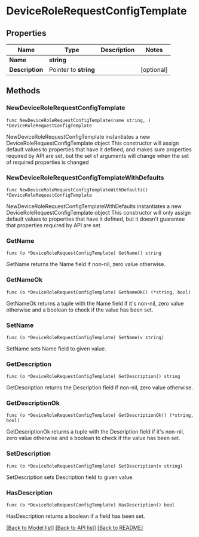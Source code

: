 # DeviceRoleRequestConfigTemplate

## Properties

Name | Type | Description | Notes
------------ | ------------- | ------------- | -------------
**Name** | **string** |  | 
**Description** | Pointer to **string** |  | [optional] 

## Methods

### NewDeviceRoleRequestConfigTemplate

`func NewDeviceRoleRequestConfigTemplate(name string, ) *DeviceRoleRequestConfigTemplate`

NewDeviceRoleRequestConfigTemplate instantiates a new DeviceRoleRequestConfigTemplate object
This constructor will assign default values to properties that have it defined,
and makes sure properties required by API are set, but the set of arguments
will change when the set of required properties is changed

### NewDeviceRoleRequestConfigTemplateWithDefaults

`func NewDeviceRoleRequestConfigTemplateWithDefaults() *DeviceRoleRequestConfigTemplate`

NewDeviceRoleRequestConfigTemplateWithDefaults instantiates a new DeviceRoleRequestConfigTemplate object
This constructor will only assign default values to properties that have it defined,
but it doesn't guarantee that properties required by API are set

### GetName

`func (o *DeviceRoleRequestConfigTemplate) GetName() string`

GetName returns the Name field if non-nil, zero value otherwise.

### GetNameOk

`func (o *DeviceRoleRequestConfigTemplate) GetNameOk() (*string, bool)`

GetNameOk returns a tuple with the Name field if it's non-nil, zero value otherwise
and a boolean to check if the value has been set.

### SetName

`func (o *DeviceRoleRequestConfigTemplate) SetName(v string)`

SetName sets Name field to given value.


### GetDescription

`func (o *DeviceRoleRequestConfigTemplate) GetDescription() string`

GetDescription returns the Description field if non-nil, zero value otherwise.

### GetDescriptionOk

`func (o *DeviceRoleRequestConfigTemplate) GetDescriptionOk() (*string, bool)`

GetDescriptionOk returns a tuple with the Description field if it's non-nil, zero value otherwise
and a boolean to check if the value has been set.

### SetDescription

`func (o *DeviceRoleRequestConfigTemplate) SetDescription(v string)`

SetDescription sets Description field to given value.

### HasDescription

`func (o *DeviceRoleRequestConfigTemplate) HasDescription() bool`

HasDescription returns a boolean if a field has been set.


[[Back to Model list]](../README.md#documentation-for-models) [[Back to API list]](../README.md#documentation-for-api-endpoints) [[Back to README]](../README.md)



